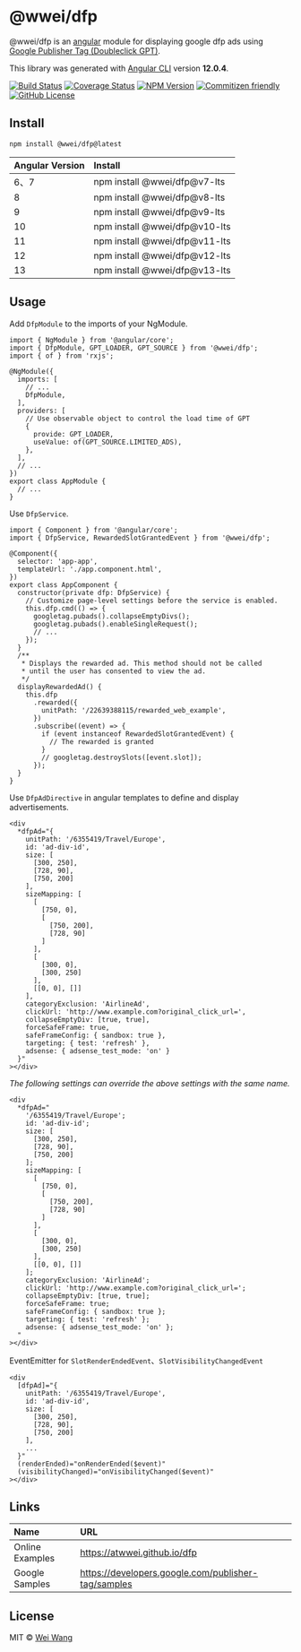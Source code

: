 # @wwei/dfp

@wwei/dfp is an [angular](https://angular.io) module for displaying google dfp ads using [Google Publisher Tag (Doubleclick GPT)](https://developers.google.com/publisher-tag/reference).

This library was generated with [Angular CLI](https://github.com/angular/angular-cli) version **12.0.4**.

[![Build Status](https://img.shields.io/circleci/build/github/atwwei/dfp/main)](https://circleci.com/gh/atwwei/dfp/tree/main)
[![Coverage Status](https://img.shields.io/coveralls/github/atwwei/dfp)](https://coveralls.io/github/atwwei/dfp?branch=main)
[![NPM Version](https://img.shields.io/npm/v/@wwei/dfp)](https://www.npmjs.com/package/@wwei/dfp)
[![Commitizen friendly](https://img.shields.io/badge/commitizen-friendly-brightgreen.svg)](http://commitizen.github.io/cz-cli/)
[![GitHub License](https://img.shields.io/github/license/atwwei/dfp)](https://github.com/atwwei/dfp/blob/master/LICENSE)

## Install

```
npm install @wwei/dfp@latest
```

| Angular Version | Install                       |
| :-------------- | :---------------------------- |
| 6、7            | npm install @wwei/dfp@v7-lts  |
| 8               | npm install @wwei/dfp@v8-lts  |
| 9               | npm install @wwei/dfp@v9-lts  |
| 10              | npm install @wwei/dfp@v10-lts |
| 11              | npm install @wwei/dfp@v11-lts |
| 12              | npm install @wwei/dfp@v12-lts |
| 13              | npm install @wwei/dfp@v13-lts |

## Usage

Add `DfpModule` to the imports of your NgModule.

```
import { NgModule } from '@angular/core';
import { DfpModule, GPT_LOADER, GPT_SOURCE } from '@wwei/dfp';
import { of } from 'rxjs';

@NgModule({
  imports: [
    // ...
    DfpModule,
  ],
  providers: [
    // Use observable object to control the load time of GPT
    {
      provide: GPT_LOADER,
      useValue: of(GPT_SOURCE.LIMITED_ADS),
    },
  ],
  // ...
})
export class AppModule {
  // ...
}
```

Use `DfpService`.

```
import { Component } from '@angular/core';
import { DfpService, RewardedSlotGrantedEvent } from '@wwei/dfp';

@Component({
  selector: 'app-app',
  templateUrl: './app.component.html',
})
export class AppComponent {
  constructor(private dfp: DfpService) {
    // Customize page-level settings before the service is enabled.
    this.dfp.cmd(() => {
      googletag.pubads().collapseEmptyDivs();
      googletag.pubads().enableSingleRequest();
      // ...
    });
  }
  /**
   * Displays the rewarded ad. This method should not be called
   * until the user has consented to view the ad.
   */
  displayRewardedAd() {
    this.dfp
      .rewarded({
        unitPath: '/22639388115/rewarded_web_example',
      })
      .subscribe((event) => {
        if (event instanceof RewardedSlotGrantedEvent) {
          // The rewarded is granted
        }
        // googletag.destroySlots([event.slot]);
      });
  }
}
```

Use `DfpAdDirective` in angular templates to define and display advertisements.

```
<div
  *dfpAd="{
    unitPath: '/6355419/Travel/Europe',
    id: 'ad-div-id',
    size: [
      [300, 250],
      [728, 90],
      [750, 200]
    ],
    sizeMapping: [
      [
        [750, 0],
        [
          [750, 200],
          [728, 90]
        ]
      ],
      [
        [300, 0],
        [300, 250]
      ],
      [[0, 0], []]
    ],
    categoryExclusion: 'AirlineAd',
    clickUrl: 'http://www.example.com?original_click_url=',
    collapseEmptyDiv: [true, true],
    forceSafeFrame: true,
    safeFrameConfig: { sandbox: true },
    targeting: { test: 'refresh' },
    adsense: { adsense_test_mode: 'on' }
  }"
></div>
```

_The following settings can override the above settings with the same name._

```
<div
  *dfpAd="
    '/6355419/Travel/Europe';
    id: 'ad-div-id';
    size: [
      [300, 250],
      [728, 90],
      [750, 200]
    ];
    sizeMapping: [
      [
        [750, 0],
        [
          [750, 200],
          [728, 90]
        ]
      ],
      [
        [300, 0],
        [300, 250]
      ],
      [[0, 0], []]
    ];
    categoryExclusion: 'AirlineAd';
    clickUrl: 'http://www.example.com?original_click_url=';
    collapseEmptyDiv: [true, true];
    forceSafeFrame: true;
    safeFrameConfig: { sandbox: true };
    targeting: { test: 'refresh' };
    adsense: { adsense_test_mode: 'on' };
  "
></div>
```

EventEmitter for `SlotRenderEndedEvent`、`SlotVisibilityChangedEvent`

```
<div
  [dfpAd]="{
    unitPath: '/6355419/Travel/Europe',
    id: 'ad-div-id',
    size: [
      [300, 250],
      [728, 90],
      [750, 200]
    ],
    ...
  }"
  (renderEnded)="onRenderEnded($event)"
  (visibilityChanged)="onVisibilityChanged($event)"
></div>
```

## Links

| Name            | URL                                                 |
| :-------------- | :-------------------------------------------------- |
| Online Examples | https://atwwei.github.io/dfp                        |
| Google Samples  | https://developers.google.com/publisher-tag/samples |

## License

MIT © [Wei Wang](https://github.com/atwwei)
